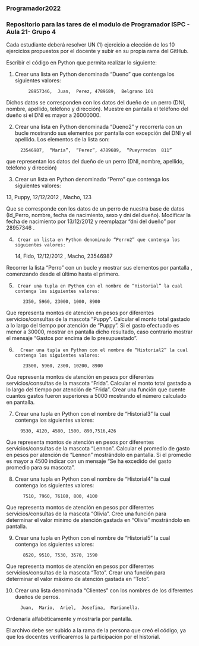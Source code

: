 ### Programador2022
### Repositorio para las tares de el modulo de Programador ISPC - Aula 21- Grupo 4

Cada estudiante deberá  resolver  UN (1) ejercicio a elección de los 10 ejercicios propuestos por el docente y subir en su propia rama del GitHub.

Escribir el código en Python que permita realizar lo siguiente:

1) Crear una lista en Python denominada “Dueno” que contenga los siguientes valores:

            28957346,  Juan,  Perez, 4789689,  Belgrano 101

  Dichos datos se corresponden  con los datos del dueño de un perro (DNI, nombre, apellido, teléfono y dirección). Muestre en pantalla el teléfono del dueño si el DNI es mayor a 26000000.

2)   Crear una lista en Python denominada “Dueno2”  y recorrerla con un bucle  mostrando sus elementos por pantalla con excepción del DNI y el apellido. Los elementos de la lista son:

           23546987,  “Maria”,  “Perez”, 4789689,  “Pueyrredon  811”

 que representan los datos del dueño de un perro (DNI, nombre, apellido, teléfono y dirección) 

3)  Crear un lista en Python denominado “Perro” que contenga los siguientes valores:

  13,  Puppy,  12/12/2012 , Macho, 123

Que se corresponde con los datos de un perro de nuestra base de datos (Id_Perro, nombre, fecha de nacimiento, sexo y dni del dueño). Modificar la fecha de nacimiento por 13/12/2012 y reemplazar “dni del dueño” por 28957346 .

4)      Crear un lista en Python denominado “Perro2” que contenga los siguientes valores:

      14,  Fido,  12/12/2012 , Macho, 23546987

Recorrer la lista “Perro” con un bucle y mostrar sus elementos por pantalla , comenzando desde el último hasta el primero.

5)      Crear una tupla en Python con el nombre de “Historial” la cual contenga los siguientes valores:

          2350, 5960, 23000, 1000, 8900

Que representa montos de atención en pesos por diferentes servicios/consultas de la mascota “Puppy”. Calcular el monto total gastado a lo largo del tiempo por atención de “Puppy”. Si el gasto efectuado es menor a 30000, mostrar en pantalla dicho resultado, caso contrario mostrar el mensaje “Gastos por encima de lo presupuestado”.

6)       Crear una tupla en Python con el nombre de “Historial2” la cual contenga los siguientes valores:

          23500, 5960, 2300, 10200, 8900

Que representa montos de atención en pesos por diferentes servicios/consultas de la mascota “Frida”. Calcular el monto total gastado a lo largo del tiempo por atención de “Frida”. Crear una función que cuente cuantos gastos fueron superiores a 5000 mostrando  el número calculado en pantalla.

7)  Crear una tupla en Python con el nombre de “Historial3” la cual contenga los siguientes valores:

          9530, 4120, 4580, 1500, 890,7516,426

Que representa montos de atención en pesos por diferentes servicios/consultas de la mascota “Lennon”. Calcular el promedio de gasto en pesos por atención de “Lennon” mostrándolo en pantalla. Si el promedio es mayor a 4500 indicar con un mensaje “Se ha excedido del gasto promedio para su mascota”.

8) Crear una tupla en Python con el nombre de “Historial4” la cual contenga los siguientes valores:

          7510, 7960, 76180, 800, 4100

Que representa montos de atención en pesos por diferentes servicios/consultas de la mascota “Olivia”. Cree una función para determinar el valor mínimo de atención gastada en “Olivia”  mostrándolo en pantalla.

9) Crear una tupla en Python con el nombre de “Historial5” la cual contenga los siguientes valores:

          8520, 9510, 7530, 3570, 1590

Que representa montos de atención en pesos por diferentes servicios/consultas de la mascota “Toto”. Crear una función para determinar el valor máximo de atención gastada en “Toto”.

10) Crear una lista denominada “Clientes” con los nombres de los diferentes  dueños de perros.

          Juan,  Mario,  Ariel,  Josefina,  Marianella.

Ordenarla alfabéticamente y mostrarla por pantalla.

El archivo debe ser subido a la rama de la persona que creó el código, ya que los docentes verificaremos la participación por el historial.



